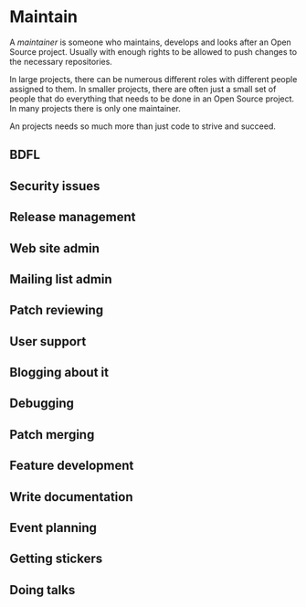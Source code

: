 # Maintain

A *maintainer* is someone who maintains, develops and looks after an Open
Source project. Usually with enough rights to be allowed to push changes to
the necessary repositories.

In large projects, there can be numerous different roles with different people
assigned to them. In smaller projects, there are often just a small set of
people that do everything that needs to be done in an Open Source project. In
many projects there is only one maintainer.

An projects needs so much more than just code to strive and succeed.

## BDFL

## Security issues

## Release management

## Web site admin

## Mailing list admin

## Patch reviewing

## User support

## Blogging about it

## Debugging

## Patch merging

## Feature development

## Write documentation

## Event planning

## Getting stickers

## Doing talks

